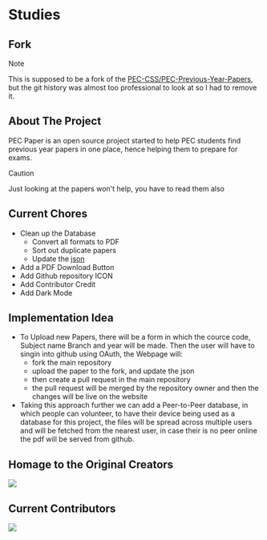 # Studies

## Fork

> [!NOTE]  
> This is supposed to be a fork of the [PEC-CSS/PEC-Previous-Year-Papers](https://github.com/PEC-CSS/PEC-Previous-Year-Papers), but the git history was almost too professional to look at so I had to remove it.

## About The Project

PEC Paper is an open source project started to help PEC students find previous year papers in one place, hence helping them to prepare for exams.

> [!CAUTION]
> Just looking at the papers won't help, you have to read them also

## Current Chores

- Clean up the Database
  - Convert all formats to PDF
  - Sort out duplicate papers
  - Update the [json](src\data\papers.json)
- Add a PDF Download Button
- Add Github repository ICON
- Add Contributor Credit
- Add Dark Mode

## Implementation Idea

- To Upload new Papers, there will be a form in which the cource code, Subject name Branch and year will be made. Then the user will have to singin into github using OAuth, the Webpage will:
  - fork the main repository
  - upload the paper to the fork, and update the json
  - then create a pull request in the main repository
  - the pull request will be merged by the repository owner and then the changes will be live on the website
- Taking this approach further we can add a Peer-to-Peer database, in which people can volunteer, to have their device being used as a database for this project, the files will be spread across multiple users and will be fetched from the nearest user, in case their is no peer online the pdf will be served from github.

## Homage to the Original Creators

<a href="https://github.com/PEC-CSS/PEC-Previous-Year-Papers/graphs/contributors">
  <img src="https://contrib.rocks/image?PEC-CSS/PEC-Previous-Year-Papers" />
</a>

## Current Contributors

<a href="https://github.com/Robotics-Society-PEC/Studies/graphs/contributors">
  <img src="https://contrib.rocks/image?Robotics-Society-PEC/Studies" />
</a>
